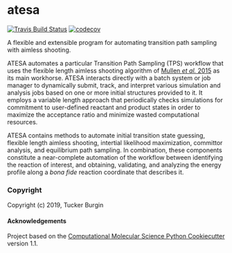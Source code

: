 atesa
==============================
[//]: # (Badges)
[![Travis Build Status](https://travis-ci.org/team-mayes/atesa.svg?branch=master)](https://travis-ci.org/team-mayes/atesa)
[![codecov](https://codecov.io/gh/team-mayes/atesa_v2/branch/master/graph/badge.svg)](https://codecov.io/gh/team-mayes/atesa/branch/master)

A flexible and extensible program for automating transition path sampling with aimless shooting.

ATESA automates a particular Transition Path Sampling (TPS) workflow that uses the flexible length aimless shooting algorithm of [Mullen *et al.* 2015](http://doi.org/10.1021/acs.jctc.5b00032) as its main workhorse. ATESA interacts directly with a batch system or job manager to dynamically submit, track, and interpret various simulation and analysis jobs based on one or more initial structures provided to it. It employs a variable length approach that periodically checks simulations for commitment to user-defined reactant and product states in order to maximize the acceptance ratio and minimize wasted computational resources.

ATESA contains methods to automate initial transition state guessing, flexible length aimless shooting, intertial likelihood maximization, committor analysis, and equilibrium path sampling. In combination, these components constitute a near-complete automation of the workflow between identifying the reaction of interest, and obtaining, validating, and analyzing the energy profile along a *bona fide* reaction coordinate that describes it.

### Copyright

Copyright (c) 2019, Tucker Burgin


#### Acknowledgements
 
Project based on the 
[Computational Molecular Science Python Cookiecutter](https://github.com/molssi/cookiecutter-cms) version 1.1.
